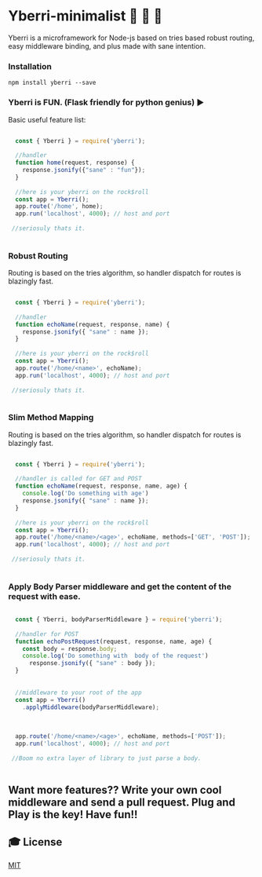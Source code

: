 # Yberri-minimalist 🚀 🚀 🚀


Yberri is a microframework for Node-js based on tries based robust routing, easy middleware binding, and plus made with sane intention.

### Installation

```shell
npm install yberri --save
```

### Yberri is FUN. (Flask friendly for python genius) ▶️ 
Basic useful feature list:

```javascript

  const { Yberri } = require('yberri');
  
  //handler
  function home(request, response) {
  	response.jsonify({"sane" : "fun"});
  }
  
  //here is your yberri on the rock$roll
  const app = Yberri();
  app.route('/home', home);
  app.run('localhost', 4000); // host and port
  
 //seriosuly thats it. 
  

```


### Robust Routing
Routing is based on the tries algorithm, so handler dispatch for routes is blazingly fast.
```javascript

  const { Yberri } = require('yberri');
  
  //handler
  function echoName(request, response, name) {
  	response.jsonify({ "sane" : name });
  }
  
  //here is your yberri on the rock$roll
  const app = Yberri();
  app.route('/home/<name>', echoName);
  app.run('localhost', 4000); // host and port
  
 //seriosuly thats it. 
  

```

### Slim Method Mapping 
Routing is based on the tries algorithm, so handler dispatch for routes is blazingly fast.
```javascript

  const { Yberri } = require('yberri');
  
  //handler is called for GET and POST
  function echoName(request, response, name, age) {
  	console.log('Do something with age')
  	response.jsonify({ "sane" : name });
  }
  
  //here is your yberri on the rock$roll
  const app = Yberri();
  app.route('/home/<name>/<age>', echoName, methods=['GET', 'POST']);
  app.run('localhost', 4000); // host and port
  
 //seriosuly thats it. 
  

```

### Apply Body Parser middleware and get the content of the request with ease. 

```javascript

  const { Yberri, bodyParserMiddleware } = require('yberri');
  
  //handler for POST
  function echoPostRequest(request, response, name, age) {
    const body = response.body;
    console.log('Do something with  body of the request')
 	  response.jsonify({ "sane" : body });
  }
  
  
  //middleware to your root of the app
  const app = Yberri()
    .applyMiddleware(bodyParserMiddleware);
    
  
  
  app.route('/home/<name>/<age>', echoName, methods=['POST']);
  app.run('localhost', 4000); // host and port
  
 //Boom no extra layer of library to just parse a body. 
  

```

## Want more features?? Write your own cool middleware and send a pull request. Plug and Play is the key! Have fun!!
## 🎓 License

[MIT](http://webpro.mit-license.org/)





